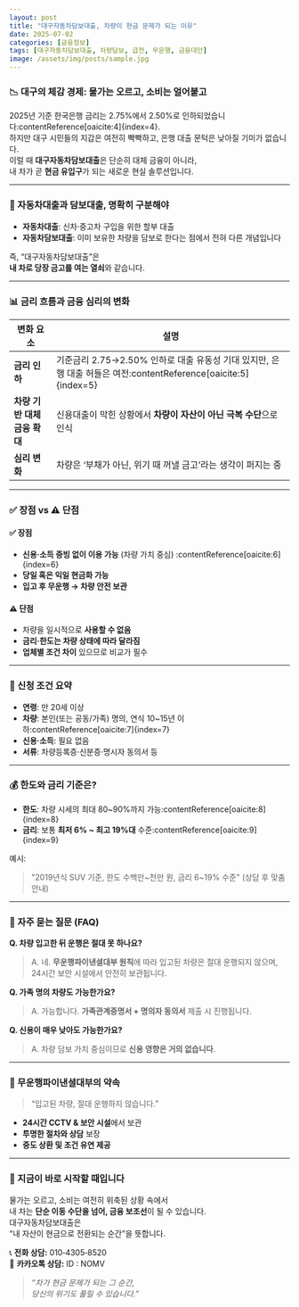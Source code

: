 ```yaml
---
layout: post
title: "대구자동차담보대출, 차량이 현금 문제가 되는 이유"
date: 2025-07-02
categories: [금융정보]
tags: [대구자동차담보대출, 차량담보, 급전, 무운행, 금융대안]
image: /assets/img/posts/sample.jpg
---
```


### 📉 대구의 체감 경제: 물가는 오르고, 소비는 얼어붙고  
2025년 기준 한국은행 금리는 2.75%에서 2.50%로 인하되었습니다:contentReference[oaicite:4]{index=4}.  
하지만 대구 시민들의 지갑은 여전히 빡빡하고, 은행 대출 문턱은 낮아질 기미가 없습니다.  
이럴 때 **대구자동차담보대출**은 단순히 대체 금융이 아니라,  
내 차가 곧 **현금 유입구**가 되는 새로운 현실 솔루션입니다.

---

### 🚗 자동차대출과 담보대출, 명확히 구분해야  
- **자동차대출**: 신차·중고차 구입을 위한 할부 대출  
- **자동차담보대출**: 이미 보유한 차량을 담보로 한다는 점에서 전혀 다른 개념입니다  

즉, “대구자동차담보대출”은  
**내 차로 당장 금고를 여는 열쇠**와 같습니다.

---

### 📊 금리 흐름과 금융 심리의 변화  
| 변화 요소       | 설명 |
|----------------|------|
| **금리 인하**    | 기준금리 2.75→2.50% 인하로 대출 유동성 기대 있지만, 은행 대출 허들은 여전:contentReference[oaicite:5]{index=5} |
| **차량 기반 대체 금융 확대** | 신용대출이 막힌 상황에서 **차량이 자산이 아닌 극복 수단**으로 인식 |
| **심리 변화**    | 차량은 ‘부채가 아닌, 위기 때 꺼낼 금고’라는 생각이 퍼지는 중 |

---

### ✅ 장점 vs ⚠️ 단점

#### ✅ 장점
- **신용·소득 증빙 없이 이용 가능** (차량 가치 중심) :contentReference[oaicite:6]{index=6}  
- **당일 혹은 익일 현금화 가능**  
- **입고 후 무운행 → 차량 안전 보관**

#### ⚠️ 단점
- 차량을 일시적으로 **사용할 수 없음**  
- **금리·한도는 차량 상태에 따라 달라짐**  
- **업체별 조건 차이** 있으므로 비교가 필수

---

### 📄 신청 조건 요약
- **연령**: 만 20세 이상  
- **차량**: 본인(또는 공동/가족) 명의, 연식 10~15년 이하:contentReference[oaicite:7]{index=7}  
- **신용·소득**: 필요 없음  
- **서류**: 차량등록증·신분증·명시자 동의서 등

---

### 💰 한도와 금리 기준은?
- **한도**: 차량 시세의 최대 80~90%까지 가능:contentReference[oaicite:8]{index=8}  
- **금리**: 보통 **최저 6% ~ 최고 19%대** 수준:contentReference[oaicite:9]{index=9}  

예시:  
> "2019년식 SUV 기준, 한도 수백만~천만 원, 금리 6~19% 수준" (상담 후 맞춤 안내)

---

### 📝 자주 묻는 질문 (FAQ)

**Q. 차량 입고한 뒤 운행은 절대 못 하나요?**  
> A. 네. **무운행파이낸셜대부 원칙**에 따라 입고된 차량은 절대 운행되지 않으며,  
> 24시간 보안 시설에서 안전히 보관됩니다.

**Q. 가족 명의 차량도 가능한가요?**  
> A. 가능합니다. **가족관계증명서 + 명의자 동의서** 제출 시 진행됩니다.

**Q. 신용이 매우 낮아도 가능한가요?**  
> A. 차량 담보 가치 중심이므로 **신용 영향은 거의 없습니다**.

---

### 🔐 무운행파이낸셜대부의 약속

> “입고된 차량, 절대 운행하지 않습니다.”

- **24시간 CCTV & 보안 시설**에서 보관  
- **투명한 절차와 상담** 보장  
- **중도 상환 및 조건 유연 제공**

---

### 🚀 지금이 바로 시작할 때입니다

물가는 오르고, 소비는 여전히 위축된 상황 속에서  
내 차는 **단순 이동 수단을 넘어, 금융 보조선**이 될 수 있습니다.  
대구자동차담보대출은  
“내 자산이 현금으로 전환되는 순간”을 뜻합니다.

📞 **전화 상담:** 010‑4305‑8520  
📱 **카카오톡 상담:** ID : NOMV  

> *“차가 현금 문제가 되는 그 순간,  
> 당신의 위기도 풀릴 수 있습니다.”*

